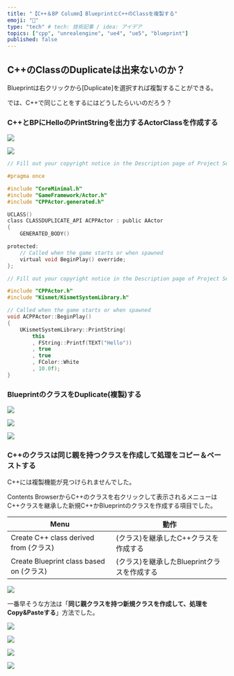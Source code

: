 ```yaml
---
title: "【C++＆BP Column】BlueprintとC++のClassを複製する"
emoji: "📘"
type: "tech" # tech: 技術記事 / idea: アイデア
topics: ["cpp", "unrealengine", "ue4", "ue5", "blueprint"]
published: false
---
```


## C++のClassのDuplicateは出来ないのか？

Blueprintは右クリックから[Duplicate]を選択すれば複製することができる。

では、C++で同じことをするにはどうしたらいいのだろう？

### C++とBPにHelloのPrintStringを出力するActorClassを作成する

![](/images/articles/column_cpp_bp-class_duplicate/2022-01-21-06-22-26.png)



![](/images/articles/column_cpp_bp-class_duplicate/2022-01-21-06-39-58.png)

```cpp:CPPActor.h
// Fill out your copyright notice in the Description page of Project Settings.

#pragma once

#include "CoreMinimal.h"
#include "GameFramework/Actor.h"
#include "CPPActor.generated.h"

UCLASS()
class CLASSDUPLICATE_API ACPPActor : public AActor
{
	GENERATED_BODY()

protected:
	// Called when the game starts or when spawned
	virtual void BeginPlay() override;
};
```

```cpp:.cpp
// Fill out your copyright notice in the Description page of Project Settings.

#include "CPPActor.h"
#include "Kismet/KismetSystemLibrary.h"

// Called when the game starts or when spawned
void ACPPActor::BeginPlay()
{
	UKismetSystemLibrary::PrintString(
		this
		, FString::Printf(TEXT("Hello"))
		, true
		, true
		, FColor::White
		, 10.0f);
}
```

### BlueprintのクラスをDuplicate(複製)する


![](/images/articles/column_cpp_bp-class_duplicate/2022-01-21-06-43-12.png)

![](/images/articles/column_cpp_bp-class_duplicate/2022-01-21-06-50-54.png)

![](/images/articles/column_cpp_bp-class_duplicate/2022-01-21-08-00-35.png)

### C++のクラスは同じ親を持つクラスを作成して処理をコピー＆ペーストする
C++には複製機能が見つけられませんでした。

Contents BrowserからC++のクラスを右クリックして表示されるメニューはC++クラスを継承した新規C++かBlueprintのクラスを作成する項目でした。

|Menu |動作 |
|---|---|
|Create C++ class derived from (クラス) |(クラス)を継承したC++クラスを作成する|
|Create Blueprint class based on (クラス) |(クラス)を継承したBlueprintクラスを作成する |

![](/images/articles/column_cpp_bp-class_duplicate/2022-01-21-07-37-21.png)

一番早そうな方法は「**同じ親クラスを持つ新規クラスを作成して、処理をCopy&Pasteする**」方法でした。

![](/images/articles/column_cpp_bp-class_duplicate/2022-01-21-08-03-38.png)


![](/images/articles/column_cpp_bp-class_duplicate/2022-01-21-08-07-37.png)


![](/images/articles/column_cpp_bp-class_duplicate/2022-01-21-08-16-52.png)

![](/images/articles/column_cpp_bp-class_duplicate/2022-01-21-08-19-13.png)